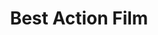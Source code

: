 ---
title: "Best Action Film"
edition: 2009
film: star-trek.md
image: https://m.media-amazon.com/images/M/MV5BMTcyMDAzNTEyNl5BMl5BanBnXkFtZTcwNDY3NDIzMw@@._V1_FMjpg_UX1280_.jpg
type: award
weight: 15
---